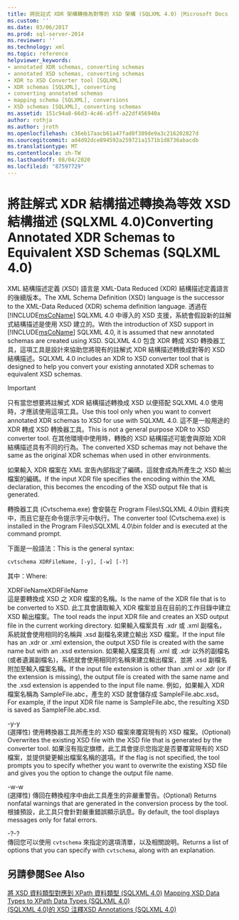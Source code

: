 ```yaml
---
title: 將批註式 XDR 架構轉換為對等的 XSD 架構 (SQLXML 4.0) |Microsoft Docs
ms.custom: ''
ms.date: 03/06/2017
ms.prod: sql-server-2014
ms.reviewer: ''
ms.technology: xml
ms.topic: reference
helpviewer_keywords:
- annotated XDR schemas, converting schemas
- annotated XSD schemas, converting schemas
- XDR to XSD Converter tool [SQLXML]
- XDR schemas [SQLXML], converting
- converting annotated schemas
- mapping schema [SQLXML], conversions
- XSD schemas [SQLXML], converting schemas
ms.assetid: 151c94a8-66d3-4c46-a5ff-a22df456940a
author: rothja
ms.author: jroth
ms.openlocfilehash: c36eb17aacb61a47fad0f389de9a3c216202827d
ms.sourcegitcommit: ad4d92dce894592a259721a1571b1d8736abacdb
ms.translationtype: MT
ms.contentlocale: zh-TW
ms.lasthandoff: 08/04/2020
ms.locfileid: "87597729"
---
```

# <a name="converting-annotated-xdr-schemas-to-equivalent-xsd-schemas-sqlxml-40"></a><span data-ttu-id="c0e90-102">將註解式 XDR 結構描述轉換為等效 XSD 結構描述 (SQLXML 4.0)</span><span class="sxs-lookup"><span data-stu-id="c0e90-102">Converting Annotated XDR Schemas to Equivalent XSD Schemas (SQLXML 4.0)</span></span>
  <span data-ttu-id="c0e90-103">XML 結構描述定義 (XSD) 語言是 XML-Data Reduced (XDR) 結構描述定義語言的後續版本。</span><span class="sxs-lookup"><span data-stu-id="c0e90-103">The XML Schema Definition (XSD) language is the successor to the XML-Data Reduced (XDR) schema definition language.</span></span> <span data-ttu-id="c0e90-104">透過在 [!INCLUDE[msCoName](../../../includes/msconame-md.md)] SQLXML 4.0 中導入的 XSD 支援，系統會假設新的註解式結構描述是使用 XSD 建立的。</span><span class="sxs-lookup"><span data-stu-id="c0e90-104">With the introduction of XSD support in [!INCLUDE[msCoName](../../../includes/msconame-md.md)] SQLXML 4.0, it is assumed that new annotated schemas are created using XSD.</span></span> <span data-ttu-id="c0e90-105">SQLXML 4.0 包含 XDR 轉成 XSD 轉換器工具，這項工具是設計來協助您將現有的註解式 XDR 結構描述轉換成對等的 XSD 結構描述。</span><span class="sxs-lookup"><span data-stu-id="c0e90-105">SQLXML 4.0 includes an XDR to XSD converter tool that is designed to help you convert your existing annotated XDR schemas to equivalent XSD schemas.</span></span>  
  
> [!IMPORTANT]  
>  <span data-ttu-id="c0e90-106">只有當您想要將註解式 XDR 結構描述轉換成 XSD 以便搭配 SQLXML 4.0 使用時，才應該使用這項工具。</span><span class="sxs-lookup"><span data-stu-id="c0e90-106">Use this tool only when you want to convert annotated XDR schemas to XSD for use with SQLXML 4.0.</span></span> <span data-ttu-id="c0e90-107">這不是一般用途的 XDR 轉成 XSD 轉換器工具。</span><span class="sxs-lookup"><span data-stu-id="c0e90-107">This is not a general purpose XDR to XSD converter tool.</span></span> <span data-ttu-id="c0e90-108">在其他環境中使用時，轉換的 XSD 結構描述可能會與原始 XDR 結構描述具有不同的行為。</span><span class="sxs-lookup"><span data-stu-id="c0e90-108">The converted XSD schemas may not behave the same as the original XDR schemas when used in other environments.</span></span>  
  
 <span data-ttu-id="c0e90-109">如果輸入 XDR 檔案在 XML 宣告內部指定了編碼，這就會成為所產生之 XSD 輸出檔案的編碼。</span><span class="sxs-lookup"><span data-stu-id="c0e90-109">If the input XDR file specifies the encoding within the XML declaration, this becomes the encoding of the XSD output file that is generated.</span></span>  
  
 <span data-ttu-id="c0e90-110">轉換器工具 (Cvtschema.exe) 會安裝在 Program Files\SQLXML 4.0\bin 資料夾中，而且它是在命令提示字元中執行。</span><span class="sxs-lookup"><span data-stu-id="c0e90-110">The converter tool (Cvtschema.exe) is installed in the Program Files\SQLXML 4.0\bin folder and is executed at the command prompt.</span></span>  
  
 <span data-ttu-id="c0e90-111">下面是一般語法：</span><span class="sxs-lookup"><span data-stu-id="c0e90-111">This is the general syntax:</span></span>  
  
```  
cvtschema XDRFileName, [-y], [-w] [-?]  
```  
  
 <span data-ttu-id="c0e90-112">其中：</span><span class="sxs-lookup"><span data-stu-id="c0e90-112">Where:</span></span>  
  
 <span data-ttu-id="c0e90-113">XDRFileName</span><span class="sxs-lookup"><span data-stu-id="c0e90-113">XDRFileName</span></span>  
 <span data-ttu-id="c0e90-114">這是要轉換成 XSD 之 XDR 檔案的名稱。</span><span class="sxs-lookup"><span data-stu-id="c0e90-114">Is the name of the XDR file that is to be converted to XSD.</span></span> <span data-ttu-id="c0e90-115">此工具會讀取輸入 XDR 檔案並且在目前的工作目錄中建立 XSD 輸出檔案。</span><span class="sxs-lookup"><span data-stu-id="c0e90-115">The tool reads the input XDR file and creates an XSD output file in the current working directory.</span></span> <span data-ttu-id="c0e90-116">如果輸入檔案具有 .xdr 或 .xml 副檔名，系統就會使用相同的名稱與 .xsd 副檔名來建立輸出 XSD 檔案。</span><span class="sxs-lookup"><span data-stu-id="c0e90-116">If the input file has an .xdr or .xml extension, the output XSD file is created with the same name but with an .xsd extension.</span></span> <span data-ttu-id="c0e90-117">如果輸入檔案具有 .xml 或 .xdr 以外的副檔名 (或者遺漏副檔名)，系統就會使用相同的名稱來建立輸出檔案，並將 .xsd 副檔名附加至輸入檔案名稱。</span><span class="sxs-lookup"><span data-stu-id="c0e90-117">If the input file extension is other than .xml or .xdr (or if the extension is missing), the output file is created with the same name and the .xsd extension is appended to the input file name.</span></span> <span data-ttu-id="c0e90-118">例如，如果輸入 XDR 檔案名稱為 SampleFile.abc，產生的 XSD 就會儲存成 SampleFile.abc.xsd。</span><span class="sxs-lookup"><span data-stu-id="c0e90-118">For example, if the input XDR file name is SampleFile.abc, the resulting XSD is saved as SampleFile.abc.xsd.</span></span>  
  
 <span data-ttu-id="c0e90-119">-y</span><span class="sxs-lookup"><span data-stu-id="c0e90-119">-y</span></span>  
 <span data-ttu-id="c0e90-120">(選擇性) 使用轉換器工具所產生的 XSD 檔案來覆寫現有的 XSD 檔案。</span><span class="sxs-lookup"><span data-stu-id="c0e90-120">(Optional) Overwrites the existing XSD file with the XSD file that is generated by the converter tool.</span></span> <span data-ttu-id="c0e90-121">如果沒有指定旗標，此工具會提示您指定是否要覆寫現有的 XSD 檔案，並提供變更輸出檔案名稱的選項。</span><span class="sxs-lookup"><span data-stu-id="c0e90-121">If the flag is not specified, the tool prompts you to specify whether you want to overwrite the existing XSD file and gives you the option to change the output file name.</span></span>  
  
 <span data-ttu-id="c0e90-122">-w</span><span class="sxs-lookup"><span data-stu-id="c0e90-122">-w</span></span>  
 <span data-ttu-id="c0e90-123">(選擇性) 傳回在轉換程序中由此工具產生的非嚴重警告。</span><span class="sxs-lookup"><span data-stu-id="c0e90-123">(Optional) Returns nonfatal warnings that are generated in the conversion process by the tool.</span></span> <span data-ttu-id="c0e90-124">根據預設，此工具只會針對嚴重錯誤顯示訊息。</span><span class="sxs-lookup"><span data-stu-id="c0e90-124">By default, the tool displays messages only for fatal errors.</span></span>  
  
 <span data-ttu-id="c0e90-125">-?</span><span class="sxs-lookup"><span data-stu-id="c0e90-125">-?</span></span>  
 <span data-ttu-id="c0e90-126">傳回您可以使用 `cvtschema` 來指定的選項清單，以及相關說明。</span><span class="sxs-lookup"><span data-stu-id="c0e90-126">Returns a list of options that you can specify with `cvtschema`, along with an explanation.</span></span>  
  
## <a name="see-also"></a><span data-ttu-id="c0e90-127">另請參閱</span><span class="sxs-lookup"><span data-stu-id="c0e90-127">See Also</span></span>  
 <span data-ttu-id="c0e90-128">[將 XSD 資料類型對應到 XPath 資料類型 &#40;SQLXML 4.0&#41;](../../sqlxml-annotated-xsd-schemas-xpath-queries/xpath-data-types-sqlxml-4-0.md) </span><span class="sxs-lookup"><span data-stu-id="c0e90-128">[Mapping XSD Data Types to XPath Data Types &#40;SQLXML 4.0&#41;](../../sqlxml-annotated-xsd-schemas-xpath-queries/xpath-data-types-sqlxml-4-0.md) </span></span>  
 [<span data-ttu-id="c0e90-129">&#40;SQLXML 4.0&#41;的 XSD 注釋</span><span class="sxs-lookup"><span data-stu-id="c0e90-129">XSD Annotations &#40;SQLXML 4.0&#41;</span></span>](../../sqlxml-annotated-xsd-schemas-using/xsd-annotations-sqlxml-4-0.md)  
  
  

